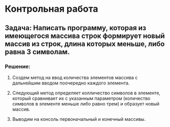 # Контрольная работа

## Задача: Написать программу, которая из имеющегося массива строк формирует новый массив из строк, длина которых меньше, либо равна 3 символам. 


### Решение:

1. Создем метод на ввод количества элементов массива с дальнейшим вводом поочередно каждого элемента. 

2. Следующий метод определяет колличество символов в элементе, который сравнивает их с указанным параметром (количество символов в элементе меньше либо равно трем) и образует новый массив.

3. Выводим на консоль первоначальный и конечный массивы.